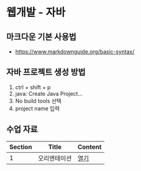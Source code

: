 # 웹개발 - 자바
## 마크다운 기본 사용법
+ https://www.markdownguide.org/basic-syntax/

## 자바 프로젝트 생성 방법
1. ctrl + shift + p
2. java: Create Java Project...
3. No build tools 선택
4. project name 입력

## 수업 자료
|Section|Title|Content|
|-------|-----|-------|
|1|오리엔테이션|[열기](https://www.notion.so/1-b7804cf77ba84e3cb6c3377d9711b476?pvs=4)|
